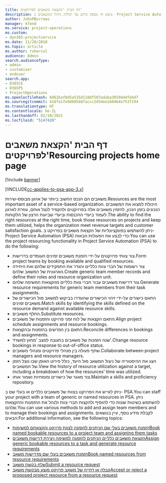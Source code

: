```yaml
---
title: דף הבית 'הקצאת משאבים לפרויקטים'
description: נושא זה מספק מידע על יכולות ניהול המשאבים ב- Project Service Automation‏ (PSA) עבור Dynamics 365.
author: JohnPBurrows
manager: kfend
ms.service: project-operations
ms.custom:
- dyn365-projectservice
ms.date: 11/28/2018
ms.topic: article
ms.author: ruhercul
audience: Admin
search.audienceType:
- admin
- customizer
- enduser
search.app:
- D365CE
- D365PS
- ProjectOperations
ms.openlocfilehash: 6d62baf0d5a535d118df507edaba3059d44fd4d7
ms.sourcegitcommit: 418fa1fe9d605b8faccc2d5dee1b04b4e753f194
ms.translationtype: HT
ms.contentlocale: he-IL
ms.lasthandoff: 02/10/2021
ms.locfileid: "5147428"
---
```

# <a name="resourcing-projects-home-page"></a><span data-ttu-id="c9dae-103">דף הבית 'הקצאת משאבים לפרויקטים'</span><span class="sxs-lookup"><span data-stu-id="c9dae-103">Resourcing projects home page</span></span>

[!include [banner](../includes/psa-now-project-operations.md)]

[!INCLUDE[cc-applies-to-psa-app-3.x](../includes/cc-applies-to-psa-app-3x.md)]

<span data-ttu-id="c9dae-104">משאבים הם הנכס החשוב ביותר של ארגון מבוסס-שירות.</span><span class="sxs-lookup"><span data-stu-id="c9dae-104">Resources are the most important asset of a service-based organization.</span></span> <span data-ttu-id="c9dae-105">היכולת למצוא את המשאבים הנכונים בזמן הנכון, להזמין משאבים אלה בפרויקטים ולהקפיד לנצל אותם, עוזרת לארגון לעמוד ביעדי ההכנסות וביעדי שביעות הרצון של הלקוחות.</span><span class="sxs-lookup"><span data-stu-id="c9dae-105">The ability to find the right resources at the right time, book those resources on projects and keep them utilized, helps the organization meet revenue targets and customer satisfaction goals.</span></span> <span data-ttu-id="c9dae-106">ניתן להשתמש בפונקציונליות של הקצאת משאבים בפרויקט ב- Project Service Automation‏ (PSA) כדי לבצע את הפעולות הבאות:</span><span class="sxs-lookup"><span data-stu-id="c9dae-106">You can use the project resourcing functionality in Project Service Automation (PSA) to do the following:</span></span>

- <span data-ttu-id="c9dae-107">צור צוותי פרויקטים על-ידי הזמנת משאבים זמינים העומדים בדרישות.</span><span class="sxs-lookup"><span data-stu-id="c9dae-107">Form project teams by booking available and qualified resources.</span></span>
- <span data-ttu-id="c9dae-108">צור רשומות של חברי צוות כלליים והגדר את התפקידים שלהם ואת היחידה הארגונית של המשאב שלהם.</span><span class="sxs-lookup"><span data-stu-id="c9dae-108">Create generic team member records and define their roles and resource organization unit.</span></span>
- <span data-ttu-id="c9dae-109">צור דרישות משאבים עבור חברי צוות כלליים מהקצאות המשימה שלהם.</span><span class="sxs-lookup"><span data-stu-id="c9dae-109">Generate resource requirements for generic team members from their task assignments.</span></span>
- <span data-ttu-id="c9dae-110">התאם כישורים על-ידי זיהוי הכישורים שהוגדרו בביקוש למשאב מול הכישורים של משאבים זמינים.</span><span class="sxs-lookup"><span data-stu-id="c9dae-110">Match skills by identifying the skills defined on the resource demand against available resource skills.</span></span>
- <span data-ttu-id="c9dae-111">החלף משאבים.</span><span class="sxs-lookup"><span data-stu-id="c9dae-111">Substitute resources.</span></span>
- <span data-ttu-id="c9dae-112">התאם הקצאות של לוח זמני פרויקט והזמנות של משאבים.</span><span class="sxs-lookup"><span data-stu-id="c9dae-112">Align project schedule assignments and resource bookings.</span></span>
- <span data-ttu-id="c9dae-113">התאם בין הפרשים בהזמנות ובהקצאות.</span><span class="sxs-lookup"><span data-stu-id="c9dae-113">Reconcile differences in bookings and assignments.</span></span>
- <span data-ttu-id="c9dae-114">שנה הזמנות של משאבים בתגובה למצב 'מחוץ למשרד'.</span><span class="sxs-lookup"><span data-stu-id="c9dae-114">Change resource bookings in response to out-of-office status.</span></span>
- <span data-ttu-id="c9dae-115">שתף פעולה בין מנהלי פרויקטים ומנהלי משאבים.</span><span class="sxs-lookup"><span data-stu-id="c9dae-115">Collaborate between project managers and resource managers.</span></span>
- <span data-ttu-id="c9dae-116">הצג את ההיסטוריה של ניצול המשאב מול היעד, כולל פירוט האופן שבו נוצל הזמן של המשאבים.</span><span class="sxs-lookup"><span data-stu-id="c9dae-116">View the history of resource utilization against a target, including a breakdown of how the resources' time was utilized.</span></span>
- <span data-ttu-id="c9dae-117">צור מאגר של כישורים ומומחיות ושמור אותו.</span><span class="sxs-lookup"><span data-stu-id="c9dae-117">Maintain a skills and proficiency repository.</span></span>


<span data-ttu-id="c9dae-118">ניתן לאייש את הפרויקט בצוות של משאבים כלליים או בעלי שם ב- PSA.</span><span class="sxs-lookup"><span data-stu-id="c9dae-118">You can staff your project with a team of generic or named resources in PSA.</span></span> <span data-ttu-id="c9dae-119">ניתן להשתמש בשיטות שונות כדי להוסיף ולהקצות חברי צוות ולנהל את ההזמנות וההקצאות שלהם.</span><span class="sxs-lookup"><span data-stu-id="c9dae-119">You can use various methods to add and assign team members and to manage their bookings and assignments.</span></span> <span data-ttu-id="c9dae-120">לקבלת מידע נוסף, עיין בנושאים הבאים:</span><span class="sxs-lookup"><span data-stu-id="c9dae-120">For additional information, see the following topics:</span></span>

- [<span data-ttu-id="c9dae-121">הזמנת משאבים בעלי שם הניתנים להזמנה לצוות פרויקט והקצאתם למשימות</span><span class="sxs-lookup"><span data-stu-id="c9dae-121">Book named bookable resources to a project team and assigning them tasks</span></span>](assign-named-bookable-resource.md)
- [<span data-ttu-id="c9dae-122">הקצאת משאבים כלליים הניתנים להזמנה למשימה ויצירת דרישות משאבים</span><span class="sxs-lookup"><span data-stu-id="c9dae-122">Assign generic bookable resources to a task and generate resource requirements</span></span>](assign-generic-bookable-resource.md)
- [<span data-ttu-id="c9dae-123">הזמנת משאבים בעלי שם מדרישות משאב</span><span class="sxs-lookup"><span data-stu-id="c9dae-123">Book named resources from resource requirements</span></span>](book-named-resource.md)
- [<span data-ttu-id="c9dae-124">שלח בקשת משאב</span><span class="sxs-lookup"><span data-stu-id="c9dae-124">Submit a resource request</span></span>](submit-resource-request.md)
- [<span data-ttu-id="c9dae-125">קבלה או דחייה של משאב פרויקט מוצע מבקשת משאב</span><span class="sxs-lookup"><span data-stu-id="c9dae-125">Accept or reject a proposed project resource from a resource request</span></span>](accept-reject-proposed-resource.md)
